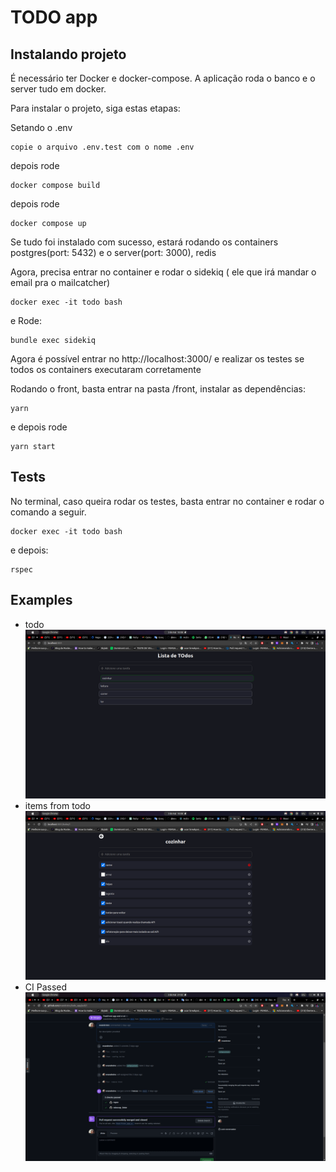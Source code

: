 # TODO app

## Instalando projeto

É necessário ter Docker e docker-compose. A aplicação roda o banco e o server tudo em docker.

Para instalar o projeto, siga estas etapas:

Setando o .env
```
copie o arquivo .env.test com o nome .env
```
depois rode
```
docker compose build
```

depois rode
```
docker compose up
```

Se tudo foi instalado com sucesso, estará rodando os containers postgres(port: 5432) e o server(port: 3000), redis

Agora, precisa entrar no container e rodar o sidekiq ( ele que irá mandar o email pra o mailcatcher)
```
docker exec -it todo bash
```
e Rode:
```
bundle exec sidekiq
```
Agora é possível entrar no http://localhost:3000/ e realizar os testes se todos os containers executaram corretamente


Rodando o front, basta entrar na pasta /front, instalar as dependências:
```
yarn
```

e depois rode
```
yarn start
```

## Tests

No terminal, caso queira rodar os testes, basta entrar no container e rodar o comando a seguir.
```
docker exec -it todo bash
```
e depois:
```
rspec
```


## Examples
- todo
![alt text](https://github.com/evandrotvc/todo_app/blob/main/app/assets/images/todo.png)
- items from todo
![alt text](https://github.com/evandrotvc/todo_app/blob/main/app/assets/images/items.png)
- CI Passed
![alt text](https://github.com/evandrotvc/todo_app/blob/main/app/assets/images/ci.png)
